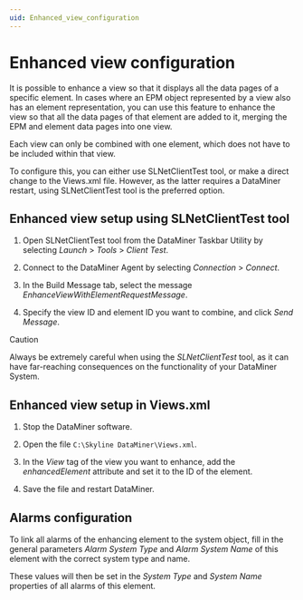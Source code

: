 ```yaml
---
uid: Enhanced_view_configuration
---
```


# Enhanced view configuration

It is possible to enhance a view so that it displays all the data pages of a specific element. In cases where an EPM object represented by a view also has an element representation, you can use this feature to enhance the view so that all the data pages of that element are added to it, merging the EPM and element data pages into one view.

Each view can only be combined with one element, which does not have to be included within that view.

To configure this, you can either use SLNetClientTest tool, or make a direct change to the Views.xml file. However, as the latter requires a DataMiner restart, using SLNetClientTest tool is the preferred option.

## Enhanced view setup using SLNetClientTest tool

1. Open SLNetClientTest tool from the DataMiner Taskbar Utility by selecting *Launch* > *Tools* > *Client Test*.

1. Connect to the DataMiner Agent by selecting *Connection* > *Connect*.

1. In the Build Message tab, select the message *EnhanceViewWithElementRequestMessage*.

1. Specify the view ID and element ID you want to combine, and click *Send Message*.

> [!CAUTION]
> Always be extremely careful when using the *SLNetClientTest* tool, as it can have far-reaching consequences on the functionality of your DataMiner System.

## Enhanced view setup in Views.xml

1. Stop the DataMiner software.

1. Open the file `C:\Skyline DataMiner\Views.xml`.

1. In the *View* tag of the view you want to enhance, add the *enhancedElement* attribute and set it to the ID of the element.

1. Save the file and restart DataMiner.

## Alarms configuration

To link all alarms of the enhancing element to the system object, fill in the general parameters *Alarm System Type* and *Alarm System Name* of this element with the correct system type and name.

These values will then be set in the *System Type* and *System Name* properties of all alarms of this element.
